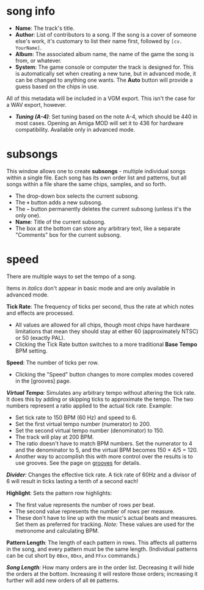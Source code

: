 # song info

- **Name**: The track's title.
- **Author**: List of contributors to a song. If the song is a cover of someone else's work, it's customary to list their name first, followed by `[cv. YourName]`.
- **Album**: The associated album name, the name of the game the song is from, or whatever.
- **System**: The game console or computer the track is designed for. This is automatically set when creating a new tune, but in advanced mode, it can be changed to anything one wants. The **Auto** button will provide a guess based on the chips in use.

All of this metadata will be included in a VGM export. This isn't the case for a WAV export, however.

- _**Tuning (A-4)**:_ Set tuning based on the note A-4, which should be 440 in most cases. Opening an Amiga MOD will set it to 436 for hardware compatibility. Available only in advanced mode.

# subsongs

This window allows one to create **subsongs** - multiple individual songs within a single file. Each song has its own order list and patterns, but all songs within a file share the same chips, samples, and so forth.

- The drop-down box selects the current subsong.
- The **`+`** button adds a new subsong.
- The **`−`** button permanently deletes the current subsong (unless it's the only one).
- **Name**: Title of the current subsong.
- The box at the bottom can store any arbitrary text, like a separate "Comments" box for the current subsong.

# speed

There are multiple ways to set the tempo of a song.

Items in _italics_ don't appear in basic mode and are only available in advanced mode.

**Tick Rate**: The frequency of ticks per second, thus the rate at which notes and effects are processed.
- All values are allowed for all chips, though most chips have hardware limitations that mean they should stay at either 60 (approximately NTSC) or 50 (exactly PAL).
- Clicking the Tick Rate button switches to a more traditional **Base Tempo** BPM setting.

**Speed**: The number of ticks per row.
- Clicking the "Speed" button changes to more complex modes covered in the [grooves] page.

_**Virtual Tempo**:_ Simulates any arbitrary tempo without altering the tick rate. It does this by adding or skipping ticks to approximate the tempo. The two numbers represent a ratio applied to the actual tick rate. Example:
- Set tick rate to 150 BPM (60 Hz) and speed to 6.
- Set the first virtual tempo number (numerator) to 200.
- Set the second virtual tempo number (denominator) to 150.
- The track will play at 200 BPM.
- The ratio doesn't have to match BPM numbers. Set the numerator to 4 and the denominator to 5, and the virtual BPM becomes 150 × 4/5 = 120.
- Another way to accomplish this with more control over the results is to use grooves. See the page on [grooves](../8-advanced/grooves.md) for details.

_**Divider**:_ Changes the effective tick rate. A tick rate of 60Hz and a divisor of 6 will result in ticks lasting a tenth of a second each!

**Highlight**: Sets the pattern row highlights:
- The first value represents the number of rows per beat.
- The second value represents the number of rows per measure.
- These don't have to line up with the music's actual beats and measures. Set them as preferred for tracking. _Note:_ These values are used for the metronome and calculating BPM.

**Pattern Length**: The length of each pattern in rows. This affects all patterns in the song, and every pattern must be the same length. (Individual patterns can be cut short by `0Bxx`, `0Dxx`, and `FFxx` commands.)

_**Song Length**:_ How many orders are in the order list. Decreasing it will hide the orders at the bottom. Increasing it will restore those orders; increasing it further will add new orders of all `00` patterns.
